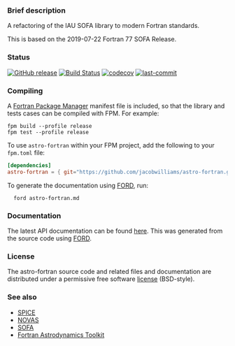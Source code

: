 
### Brief description

A refactoring of the IAU SOFA library to modern Fortran standards.

This is based on the 2019-07-22 Fortran 77 SOFA Release.

### Status

[![GitHub release](https://img.shields.io/github/release/jacobwilliams/astro-fortran.svg)](https://github.com/jacobwilliams/astro-fortran/releases/latest)
[![Build Status](https://github.com/jacobwilliams/astro-fortran/actions/workflows/CI.yml/badge.svg)](https://github.com/jacobwilliams/astro-fortran/actions)
[![codecov](https://codecov.io/gh/jacobwilliams/astro-fortran/branch/master/graph/badge.svg?token=43HK33CSMY)](https://codecov.io/gh/jacobwilliams/astro-fortran)
[![last-commit](https://img.shields.io/github/last-commit/jacobwilliams/astro-fortran)](https://github.com/jacobwilliams/astro-fortran/commits/master)

### Compiling

A [Fortran Package Manager](https://github.com/fortran-lang/fpm) manifest file is included, so that the library and tests cases can be compiled with FPM. For example:

```
fpm build --profile release
fpm test --profile release
```

To use `astro-fortran` within your FPM project, add the following to your `fpm.toml` file:
```toml
[dependencies]
astro-fortran = { git="https://github.com/jacobwilliams/astro-fortran.git" }
```

To generate the documentation using [FORD](https://github.com/Fortran-FOSS-Programmers/ford), run:

```
  ford astro-fortran.md
```

### Documentation

The latest API documentation can be found [here](https://jacobwilliams.github.io/astro-fortran/). This was generated from the source code using [FORD](https://github.com/Fortran-FOSS-Programmers/ford).

### License

The astro-fortran source code and related files and documentation are distributed under a permissive free software [license](https://github.com/jacobwilliams/astro-fortran/blob/master/LICENSE.txt) (BSD-style).

### See also

 * [SPICE](http://naif.jpl.nasa.gov/naif/toolkit.html)
 * [NOVAS](http://aa.usno.navy.mil/software/novas/novas_info.php)
 * [SOFA](http://www.iausofa.org)
 * [Fortran Astrodynamics Toolkit](https://github.com/jacobwilliams/Fortran-Astrodynamics-Toolkit)
